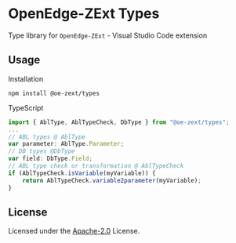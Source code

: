 # OpenEdge-ZExt Types

Type library for `OpenEdge-ZExt` - Visual Studio Code extension

## Usage

Installation
```
npm install @oe-zext/types
```

TypeScript
```typescript
import { AblType, AblTypeCheck, DbType } from "@oe-zext/types";
...
// ABL types @ AblType
var parameter: AblType.Parameter;
// DB types @DbType
var field: DbType.Field;
// ABL type check or transformation @ AblTypeCheck
if (AblTypeCheck.isVariable(myVariable)) {
    return AblTypeCheck.variable2parameter(myVariable);
}
```


## License
Licensed under the [Apache-2.0](LICENSE) License.

